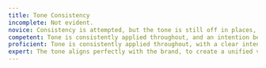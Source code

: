 ```yaml
---
title: Tone Consistency
incomplete: Not evident.
novice: Consistency is attempted, but the tone is still off in places, or doesn't align with the brand.
competent: Tone is consistently applied throughout, and an intention behind the voice is starting to emerge.
proficient: Tone is consistently applied throughout, with a clear intention and purpose behind the voice at all times.
expert: The tone aligns perfectly with the brand, to create a unified voice for the product/service.
---
```

